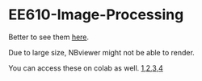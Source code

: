# EE610-Image-Processing
Better to see them [here](https://nbviewer.org/github/prateekgargX/EE610-Image-Processing/tree/main/).

Due to large size, NBviewer might not be able to render.

You can access these on colab as well.
[1](https://colab.research.google.com/drive/19EF3IsgOHPeX8x3toPavGkdTyQY7APDO?usp=sharing),[2](https://colab.research.google.com/drive/1pkb5bw7r4R4dz-j-oyl0ZymwMK06jHTv?usp=sharing),[3](https://colab.research.google.com/drive/1yPS6xqGsW6XuDVd_Z634O0IgFXsIOnzx?usp=sharing),[4](https://colab.research.google.com/drive/1kZbZiNO21wBg0f_77J6eMi9T2BjKFukz?usp=sharing)
